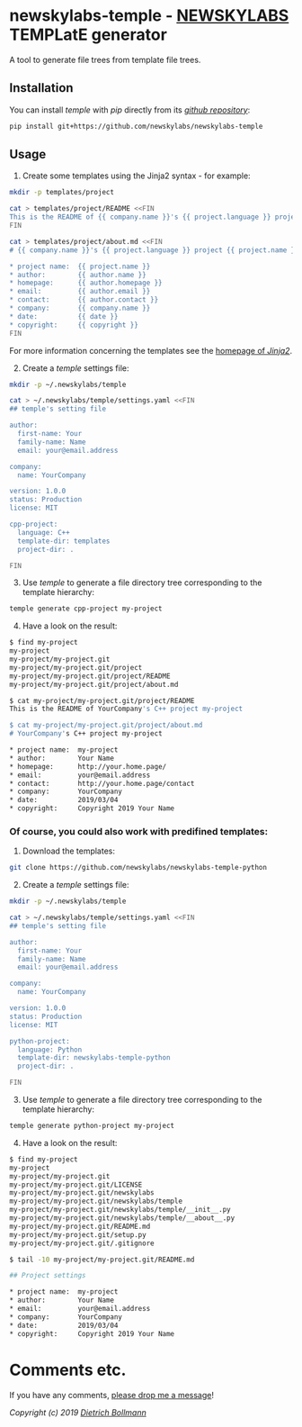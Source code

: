
# newskylabs-temple - [NEWSKYLABS](http://newskylabs.net/) TEMPLatE generator

A tool to generate file trees from template file trees.


## Installation

You can install *temple* with *pip* directly from its *[github repository](https://github.com/newskylabs/newskylabs-temple)*:

```sh
pip install git+https://github.com/newskylabs/newskylabs-temple          
```


## Usage

1. Create some templates using the Jinja2 syntax - for example:

```sh
mkdir -p templates/project

cat > templates/project/README <<FIN
This is the README of {{ company.name }}'s {{ project.language }} project {{ project.name }}
FIN

cat > templates/project/about.md <<FIN
# {{ company.name }}'s {{ project.language }} project {{ project.name }}

* project name:  {{ project.name }}
* author:        {{ author.name }}
* homepage:      {{ author.homepage }}
* email:         {{ author.email }}
* contact:       {{ author.contact }}
* company:       {{ company.name }}
* date:          {{ date }}
* copyright:     {{ copyright }}
FIN

```

For more information concerning the templates see the [homepage of
*Jinja2*](http://jinja.pocoo.org/docs/).


2. Create a *temple* settings file:

```sh
mkdir -p ~/.newskylabs/temple

cat > ~/.newskylabs/temple/settings.yaml <<FIN
## temple's setting file

author:
  first-name: Your
  family-name: Name
  email: your@email.address

company: 
  name: YourCompany

version: 1.0.0
status: Production
license: MIT

cpp-project:
  language: C++
  template-dir: templates
  project-dir: .

FIN

```

3. Use *temple* to generate a file directory tree corresponding to the
template hierarchy:

```sh
temple generate cpp-project my-project
```

4. Have a look on the result:

```sh
$ find my-project
my-project
my-project/my-project.git
my-project/my-project.git/project
my-project/my-project.git/project/README
my-project/my-project.git/project/about.md

$ cat my-project/my-project.git/project/README
This is the README of YourCompany's C++ project my-project

$ cat my-project/my-project.git/project/about.md 
# YourCompany's C++ project my-project

* project name:  my-project
* author:        Your Name
* homepage:      http://your.home.page/
* email:         your@email.address
* contact:       http://your.home.page/contact
* company:       YourCompany
* date:          2019/03/04
* copyright:     Copyright 2019 Your Name

```


### Of course, you could also work with predifined templates:

1. Download the templates:

```sh
git clone https://github.com/newskylabs/newskylabs-temple-python
```


2. Create a *temple* settings file:

```sh
mkdir -p ~/.newskylabs/temple

cat > ~/.newskylabs/temple/settings.yaml <<FIN
## temple's setting file

author:
  first-name: Your
  family-name: Name
  email: your@email.address

company: 
  name: YourCompany

version: 1.0.0
status: Production
license: MIT

python-project:
  language: Python
  template-dir: newskylabs-temple-python
  project-dir: .

FIN

```

3. Use *temple* to generate a file directory tree corresponding to the
template hierarchy:

```sh
temple generate python-project my-project
```

4. Have a look on the result:

```sh
$ find my-project
my-project
my-project/my-project.git
my-project/my-project.git/LICENSE
my-project/my-project.git/newskylabs
my-project/my-project.git/newskylabs/temple
my-project/my-project.git/newskylabs/temple/__init__.py
my-project/my-project.git/newskylabs/temple/__about__.py
my-project/my-project.git/README.md
my-project/my-project.git/setup.py
my-project/my-project.git/.gitignore

$ tail -10 my-project/my-project.git/README.md

## Project settings

* project name:  my-project
* author:        Your Name
* email:         your@email.address
* company:       YourCompany
* date:          2019/03/04
* copyright:     Copyright 2019 Your Name

```


# Comments etc.

If you have any comments, [please drop me a message](http://dietrich.newskylabs.net/email)!

*Copyright (c) 2019 [Dietrich Bollmann](http://dietrich.newskylabs.net)*

